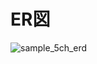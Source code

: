 # ER図
![sample_5ch_erd](https://user-images.githubusercontent.com/56828853/74530584-b8485880-4f6d-11ea-9585-d726bbb8b531.png)